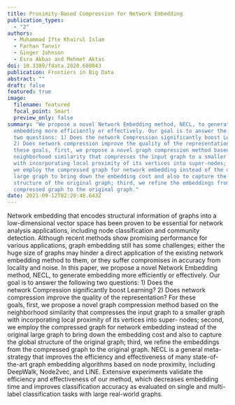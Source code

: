 ```yaml
---
title: Proximity-Based Compression for Network Embedding
publication_types:
  - "2"
authors:
  - Muhammad Ifte Khairul Islam
  - Farhan Tanvir
  - Ginger Johnson
  - Esra Akbas and Mehmet Aktas
doi: 10.3389/fdata.2020.608043
publication: Frontiers in Big Data
abstract: ""
draft: false
featured: true
image:
  filename: featured
  focal_point: Smart
  preview_only: false
summary: "We propose a novel Network Embedding method, NECL, to generate
  embedding more efficiently or effectively. Our goal is to answer the following
  two questions: 1) Does the network Compression significantly boost Learning?
  2) Does network compression improve the quality of the representation? For
  these goals, first, we propose a novel graph compression method based on the
  neighborhood similarity that compresses the input graph to a smaller graph
  with incorporating local proximity of its vertices into super-nodes; second,
  we employ the compressed graph for network embedding instead of the original
  large graph to bring down the embedding cost and also to capture the global
  structure of the original graph; third, we refine the embeddings from the
  compressed graph to the original graph."
date: 2021-09-12T02:20:48.643Z
---
```

Network embedding that encodes structural information of graphs into a low-dimensional vector space has been proven to be essential for network analysis applications, including node classification and community detection. Although recent methods show promising performance for various applications, graph embedding still has some challenges; either the huge size of graphs may hinder a direct application of the existing network embedding method to them, or they suffer compromises in accuracy from locality and noise. In this paper, we propose a novel Network Embedding method, NECL, to generate embedding more efficiently or effectively. Our goal is to answer the following two questions: 1) Does the network Compression significantly boost Learning? 2) Does network compression improve the quality of the representation? For these goals, first, we propose a novel graph compression method based on the neighborhood similarity that compresses the input graph to a smaller graph with incorporating local proximity of its vertices into super- nodes; second, we employ the compressed graph for network embedding instead of the original large graph to bring down the embedding cost and also to capture the global structure of the original graph; third, we refine the embeddings from the compressed graph to the original graph. NECL is a general meta-strategy that improves the efficiency and effectiveness of many state-of-the-art graph embedding algorithms based on node proximity, including DeepWalk, Node2vec, and LINE. Extensive experiments validate the efficiency and effectiveness of our method, which decreases embedding time and improves classification accuracy as evaluated on single and multi-label classification tasks with large real-world graphs.